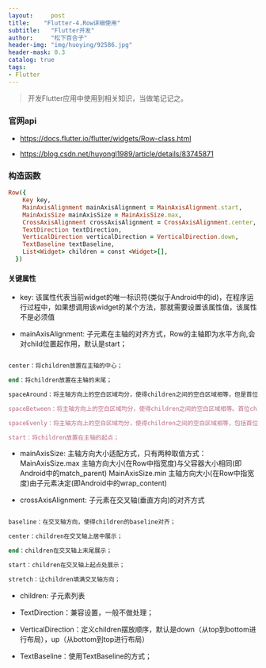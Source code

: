 ```yaml
---
layout:     post
title:    "Flutter-4.Row详细使用"
subtitle:   "Flutter开发"
author:     "松下百合子"
header-img: "img/huoying/92586.jpg"
header-mask: 0.3
catalog: true
tags:
- Flutter
---
```


> 开发Flutter应用中使用到相关知识，当做笔记记之。

### 官网api
- https://docs.flutter.io/flutter/widgets/Row-class.html

- https://blog.csdn.net/huyongl1989/article/details/83745871

### 构造函数

```ruby
Row({
    Key key,
    MainAxisAlignment mainAxisAlignment = MainAxisAlignment.start,
    MainAxisSize mainAxisSize = MainAxisSize.max,
    CrossAxisAlignment crossAxisAlignment = CrossAxisAlignment.center,
    TextDirection textDirection,
    VerticalDirection verticalDirection = VerticalDirection.down,
    TextBaseline textBaseline,
    List<Widget> children = const <Widget>[],
  })
```

#### 关键属性
- key: 该属性代表当前widget的唯一标识符(类似于Android中的id)，在程序运行过程中，如果想调用该widget的某个方法，那就需要设置该属性值，该属性不是必须值

- mainAxisAlignment: 子元素在主轴的对齐方式，Row的主轴即为水平方向,会对child位置起作用，默认是start；

```ruby

center：将children放置在主轴的中心；

end：将children放置在主轴的末尾；

spaceAround：将主轴方向上的空白区域均分，使得children之间的空白区域相等，但是首位child的空白区域为1/2；

spaceBetween：将主轴方向上的空白区域均分，使得children之间的空白区域相等。首位child都靠近首位，没有间隙；

spaceEvenly：将主轴方向上的空白区域均分，使得children之间的空白区域相等，包括首位child；

start：将children放置在主轴的起点；

```

- mainAxisSize: 主轴方向大小适配方式，只有两种取值方式：
  MainAxisSize.max 主轴方向大小(在Row中指宽度)与父容器大小相同(即Android中的match_parent)
  MainAxisSize.min 主轴方向大小(在Row中指宽度)由子元素决定(即Android中的wrap_content)
  
- crossAxisAlignment: 子元素在交叉轴(垂直方向)的对齐方式

```ruby

baseline：在交叉轴方向，使得children的baseline对齐；

center：children在交叉轴上居中展示；

end：children在交叉轴上末尾展示；

start：children在交叉轴上起点处展示；

stretch：让children填满交叉轴方向；

```
- children: 子元素列表

- TextDirection：兼容设置，一般不做处理；

- VerticalDirection：定义children摆放顺序，默认是down（从top到bottom进行布局），up（从bottom到top进行布局）

- TextBaseline：使用TextBaseline的方式；





